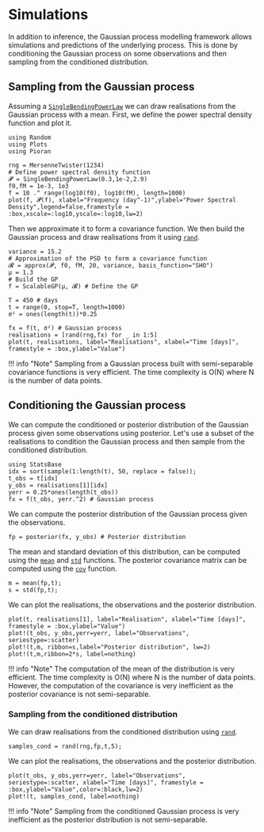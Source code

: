 # Simulations
In addition to inference, the Gaussian process modelling framework allows simulations and predictions of the underlying process. This is done by conditioning the Gaussian process on some observations and then sampling from the conditioned distribution.

## Sampling from the Gaussian process

Assuming a [`SingleBendingPowerLaw`](@ref) we can draw realisations from the Gaussian process with a mean.
First, we define the power spectral density function and plot it.
```@example drawing_samples
using Random
using Plots
using Pioran

rng = MersenneTwister(1234)
# Define power spectral density function
𝓟 = SingleBendingPowerLaw(0.3,1e-2,2.9)
f0,fM = 1e-3, 1e3
f = 10 .^ range(log10(f0), log10(fM), length=1000)
plot(f, 𝓟(f), xlabel="Frequency (day^-1)",ylabel="Power Spectral Density",legend=false,framestyle = :box,xscale=:log10,yscale=:log10,lw=2)
```
Then we approximate it to form a covariance function. We then build the Gaussian process and draw realisations from it using [`rand`](@ref).
```@example drawing_samples
variance = 15.2
# Approximation of the PSD to form a covariance function
𝓡 = approx(𝓟, f0, fM, 20, variance, basis_function="SHO")
μ = 1.3
# Build the GP
f = ScalableGP(μ, 𝓡) # Define the GP

T = 450 # days
t = range(0, stop=T, length=1000)
σ² = ones(length(t))*0.25

fx = f(t, σ²) # Gaussian process
realisations = [rand(rng,fx) for _ in 1:5]
plot(t, realisations, label="Realisations", xlabel="Time [days]", framestyle = :box,ylabel="Value")
```

!!! info "Note"
    Sampling from a Gaussian process built with semi-separable covariance functions is very efficient. The time complexity is O(N) where N is the number of data points.

## Conditioning the Gaussian process

We can compute the conditioned or posterior distribution of the Gaussian process given some observations using posterior. Let's use a subset of the realisations to condition the Gaussian process and then sample from the conditioned distribution.

```@example drawing_samples
using StatsBase
idx = sort(sample(1:length(t), 50, replace = false));
t_obs = t[idx]
y_obs = realisations[1][idx]
yerr = 0.25*ones(length(t_obs))
fx = f(t_obs, yerr.^2) # Gaussian process
```

We can compute the posterior distribution of the Gaussian process given the observations.
```@example drawing_samples
fp = posterior(fx, y_obs) # Posterior distribution
```
The mean and standard deviation of this distribution, can be computed using the [`mean`](@ref) and [`std`](@ref) functions. The posterior covariance matrix can be computed using the [`cov`](@ref) function.

```@example drawing_samples
m = mean(fp,t);
s = std(fp,t);
```

We can plot the realisations, the observations and the posterior distribution.
```@example drawing_samples
plot(t, realisations[1], label="Realisation", xlabel="Time [days]", framestyle = :box,ylabel="Value")
plot!(t_obs, y_obs,yerr=yerr, label="Observations", seriestype=:scatter)
plot!(t,m, ribbon=s,label="Posterior distribution", lw=2)
plot!(t,m,ribbon=2*s, label=nothing)
```

!!! info "Note"
    The computation of the mean of the distribution is very efficient. The time complexity is O(N) where N is the number of data points. However, the computation of the covariance is very inefficient as the posterior covariance is not semi-separable.

### Sampling from the conditioned distribution

We can draw realisations from the conditioned distribution using [`rand`](@ref).
```@example drawing_samples
samples_cond = rand(rng,fp,t,5);
```
We can plot the realisations, the observations and the posterior distribution.
```@example drawing_samples
plot(t_obs, y_obs,yerr=yerr, label="Observations", seriestype=:scatter, xlabel="Time [days]", framestyle = :box,ylabel="Value",color=:black,lw=2)
plot!(t, samples_cond, label=nothing)
```
 
!!! info "Note"
    Sampling from the conditioned Gaussian process is very inefficient as the posterior distribution is not semi-separable.